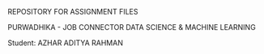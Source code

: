 REPOSITORY FOR ASSIGNMENT FILES

PURWADHIKA - JOB CONNECTOR DATA SCIENCE & MACHINE LEARNING

Student: AZHAR ADITYA RAHMAN
